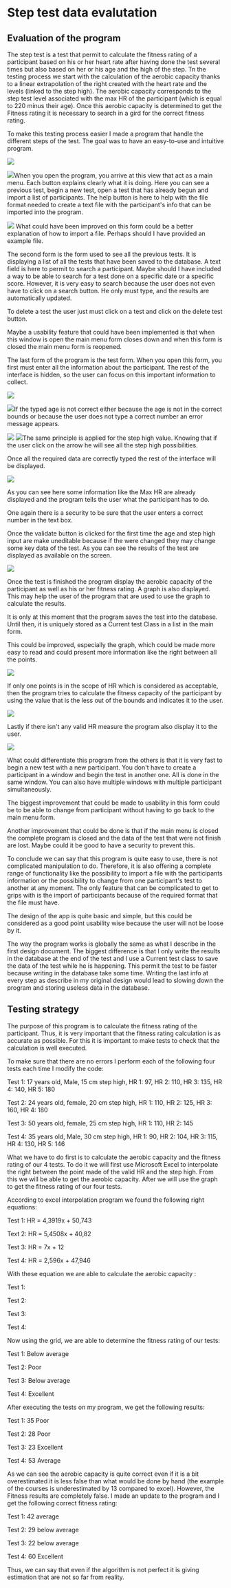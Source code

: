 
# Step test data evalutation

## Evaluation of the program

The step test is a test that permit to calculate the fitness rating of a participant based on his or her heart rate after having done the test several times but also based on her or his age and the high of the step. Tn the testing process we start with the calculation of the aerobic capacity thanks to a linear extrapolation of the right created with the heart rate and the levels (linked to the step high). The aerobic capacity corresponds to the step test level associated with the max HR of the participant (which is equal to 220 minus their age). Once this aerobic capacity is determined to get the Fitness rating it is necessary to search in a gird for the correct fitness rating.

To make this testing process easier I made a program that handle the different steps of the test. The goal was to have an easy-to-use and intuitive program.

![](RackMultipart20210521-4-1txs7lf_html_27a06d73cf5f3a77.png)

![](RackMultipart20210521-4-1txs7lf_html_b9adef8778805f6f.png)When you open the program, you arrive at this view that act as a main menu. Each button explains clearly what it is doing. Here you can see a previous test, begin a new test, open a test that has already begun and import a list of participants. The help button is here to help with the file format needed to create a text file with the participant&#39;s info that can be imported into the program.

![](RackMultipart20210521-4-1txs7lf_html_66b22f9285f58ad.png) 
What could have been improved on this form could be a better explanation of how to import a file. Perhaps should I have provided an example file.

The second form is the form used to see all the previous tests. It is displaying a list of all the tests that have been saved to the database. A text field is here to permit to search a participant. Maybe should I have included a way to be able to search for a test done on a specific date or a specific score. However, it is very easy to search because the user does not even have to click on a search button. He only must type, and the results are automatically updated.

To delete a test the user just must click on a test and click on the delete test button.

Maybe a usability feature that could have been implemented is that when this window is open the main menu form closes down and when this form is closed the main menu form is reopened.

The last form of the program is the test form. When you open this form, you first must enter all the information about the participant. The rest of the interface is hidden, so the user can focus on this important information to collect.

![](RackMultipart20210521-4-1txs7lf_html_6408f5fae2a40532.png)

![](RackMultipart20210521-4-1txs7lf_html_54fa01ecf6cf925b.png)If the typed age is not correct either because the age is not in the correct bounds or because the user does not type a correct number an error message appears.

![](RackMultipart20210521-4-1txs7lf_html_c324640631bdf6fb.png) ![](RackMultipart20210521-4-1txs7lf_html_ff7388584afd03f4.png)The same principle is applied for the step high value. Knowing that if the user click on the arrow he will see all the step high possibilities.

Once all the required data are correctly typed the rest of the interface will be displayed.

![](RackMultipart20210521-4-1txs7lf_html_eb460e33ee779c8b.png)

As you can see here some information like the Max HR are already displayed and the program tells the user what the participant has to do.

One again there is a security to be sure that the user enters a correct number in the text box.

Once the validate button is clicked for the first time the age and step high input are make uneditable because if the were changed they may change some key data of the test. As you can see the results of the test are displayed as available on the screen.

![](RackMultipart20210521-4-1txs7lf_html_f5baf9de34c3b2b.png)

Once the test is finished the program display the aerobic capacity of the participant as well as his or her fitness rating. A graph is also displayed. This may help the user of the program that are used to use the graph to calculate the results.

It is only at this moment that the program saves the test into the database. Until then, it is uniquely stored as a Current test Class in a list in the main form.

This could be improved, especially the graph, which could be made more easy to read and could present more information like the right between all the points.

![](RackMultipart20210521-4-1txs7lf_html_16926f8f7a66720b.png)

If only one points is in the scope of HR which is considered as acceptable, then the program tries to calculate the fitness capacity of the participant by using the value that is the less out of the bounds and indicates it to the user.

![](RackMultipart20210521-4-1txs7lf_html_9a0b09f50179b7f.png)

Lastly if there isn't any valid HR measure the program also display it to the user.

![](RackMultipart20210521-4-1txs7lf_html_5c65d9767e37b819.png)

What could differentiate this program from the others is that it is very fast to begin a new test with a new participant. You don&#39;t have to create a participant in a window and begin the test in another one. All is done in the same window. You can also have multiple windows with multiple participant simultaneously.

The biggest improvement that could be made to usability in this form could be to be able to change from participant without having to go back to the main menu form.

Another improvement that could be done is that if the main menu is closed the complete program is closed and the data of the test that were not finish are lost. Maybe could it be good to have a security to prevent this.

To conclude we can say that this program is quite easy to use, there is not complicated manipulation to do. Therefore, it is also offering a complete range of functionality like the possibility to import a file with the participants information or the possibility to change from one participant&#39;s test to another at any moment. The only feature that can be complicated to get to grips with is the import of participants because of the required format that the file must have.

The design of the app is quite basic and simple, but this could be considered as a good point usability wise because the user will not be loose by it.

The way the program works is globally the same as what I describe in the first design document. The biggest difference is that I only write the results in the database at the end of the test and I use a Current test class to save the data of the test while he is happening. This permit the test to be faster because writing in the database take some time. Writing the last info at every step as describe in my original design would lead to slowing down the program and storing useless data in the database.

## Testing strategy

The purpose of this program is to calculate the fitness rating of the participant. Thus, it is very important that the fitness rating calculation is as accurate as possible. For this it is important to make tests to check that the calculation is well executed.

To make sure that there are no errors I perform each of the following four tests each time I modify the code:

Test 1: 17 years old, Male, 15 cm step high, HR 1: 97, HR 2: 110, HR 3: 135, HR 4: 140, HR 5: 180

Test 2: 24 years old, female, 20 cm step high, HR 1: 110, HR 2: 125, HR 3: 160, HR 4: 180

Test 3: 50 years old, female, 25 cm step high, HR 1: 110, HR 2: 145

Test 4: 35 years old, Male, 30 cm step high, HR 1: 90, HR 2: 104, HR 3: 115, HR 4: 130, HR 5: 146

What we have to do first is to calculate the aerobic capacity and the fitness rating of our 4 tests. To do it we will first use Microsoft Excel to interpolate the right between the point made of the valid HR and the step high. From this we will be able to get the aerobic capacity. After we will use the graph to get the fitness rating of our four tests.

According to excel interpolation program we found the following right equations:

Test 1: HR = 4,3919x + 50,743

Text 2: HR = 5,4508x + 40,82

Test 3: HR = 7x + 12

Test 4: HR = 2,596x + 47,946

With these equation we are able to calculate the aerobic capacity :

Test 1:

Test 2:

Test 3:

Test 4:

Now using the grid, we are able to determine the fitness rating of our tests:

Test 1: Below average

Test 2: Poor

Test 3: Below average

Test 4: Excellent

After executing the tests on my program, we get the following results:

Test 1: 35 Poor

Test 2: 28 Poor

Test 3: 23 Excellent

Test 4: 53 Average

As we can see the aerobic capacity is quite correct even if it is a bit overestimated it is less false than what would be done by hand (the example of the courses is underestimated by 13 compared to excel). However, the Fitness results are completely false. I made an update to the program and I get the following correct fitness rating:

Test 1: 42 average

Test 2: 29 below average

Test 3: 22 below average

Test 4: 60 Excellent

Thus, we can say that even if the algorithm is not perfect it is giving estimation that are not so far from reality.
